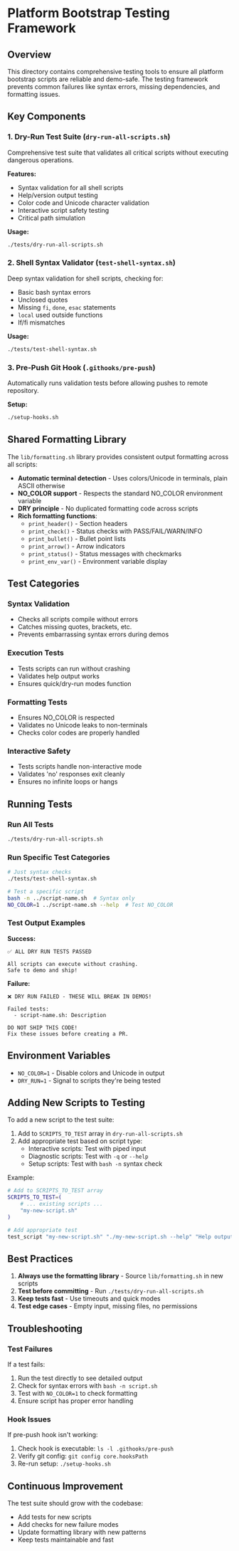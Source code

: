 # Platform Bootstrap Testing Framework

## Overview

This directory contains comprehensive testing tools to ensure all platform bootstrap scripts are reliable and demo-safe. The testing framework prevents common failures like syntax errors, missing dependencies, and formatting issues.

## Key Components

### 1. Dry-Run Test Suite (`dry-run-all-scripts.sh`)

Comprehensive test suite that validates all critical scripts without executing dangerous operations.

**Features:**
- Syntax validation for all shell scripts
- Help/version output testing
- Color code and Unicode character validation
- Interactive script safety testing
- Critical path simulation

**Usage:**
```bash
./tests/dry-run-all-scripts.sh
```

### 2. Shell Syntax Validator (`test-shell-syntax.sh`)

Deep syntax validation for shell scripts, checking for:
- Basic bash syntax errors
- Unclosed quotes
- Missing `fi`, `done`, `esac` statements
- `local` used outside functions
- If/fi mismatches

**Usage:**
```bash
./tests/test-shell-syntax.sh
```

### 3. Pre-Push Git Hook (`.githooks/pre-push`)

Automatically runs validation tests before allowing pushes to remote repository.

**Setup:**
```bash
./setup-hooks.sh
```

## Shared Formatting Library

The `lib/formatting.sh` library provides consistent output formatting across all scripts:

- **Automatic terminal detection** - Uses colors/Unicode in terminals, plain ASCII otherwise
- **NO_COLOR support** - Respects the standard NO_COLOR environment variable
- **DRY principle** - No duplicated formatting code across scripts
- **Rich formatting functions**:
  - `print_header()` - Section headers
  - `print_check()` - Status checks with PASS/FAIL/WARN/INFO
  - `print_bullet()` - Bullet point lists
  - `print_arrow()` - Arrow indicators
  - `print_status()` - Status messages with checkmarks
  - `print_env_var()` - Environment variable display

## Test Categories

### Syntax Validation
- Checks all scripts compile without errors
- Catches missing quotes, brackets, etc.
- Prevents embarrassing syntax errors during demos

### Execution Tests
- Tests scripts can run without crashing
- Validates help output works
- Ensures quick/dry-run modes function

### Formatting Tests
- Ensures NO_COLOR is respected
- Validates no Unicode leaks to non-terminals
- Checks color codes are properly handled

### Interactive Safety
- Tests scripts handle non-interactive mode
- Validates 'no' responses exit cleanly
- Ensures no infinite loops or hangs

## Running Tests

### Run All Tests
```bash
./tests/dry-run-all-scripts.sh
```

### Run Specific Test Categories
```bash
# Just syntax checks
./tests/test-shell-syntax.sh

# Test a specific script
bash -n ../script-name.sh  # Syntax only
NO_COLOR=1 ../script-name.sh --help  # Test NO_COLOR
```

### Test Output Examples

**Success:**
```
✅ ALL DRY RUN TESTS PASSED

All scripts can execute without crashing.
Safe to demo and ship!
```

**Failure:**
```
❌ DRY RUN FAILED - THESE WILL BREAK IN DEMOS!

Failed tests:
  - script-name.sh: Description

DO NOT SHIP THIS CODE!
Fix these issues before creating a PR.
```

## Environment Variables

- `NO_COLOR=1` - Disable colors and Unicode in output
- `DRY_RUN=1` - Signal to scripts they're being tested

## Adding New Scripts to Testing

To add a new script to the test suite:

1. Add to `SCRIPTS_TO_TEST` array in `dry-run-all-scripts.sh`
2. Add appropriate test based on script type:
   - Interactive scripts: Test with piped input
   - Diagnostic scripts: Test with `-q` or `--help`
   - Setup scripts: Test with `bash -n` syntax check

Example:
```bash
# Add to SCRIPTS_TO_TEST array
SCRIPTS_TO_TEST=(
    # ... existing scripts ...
    "my-new-script.sh"
)

# Add appropriate test
test_script "my-new-script.sh" "./my-new-script.sh --help" "Help output"
```

## Best Practices

1. **Always use the formatting library** - Source `lib/formatting.sh` in new scripts
2. **Test before committing** - Run `./tests/dry-run-all-scripts.sh`
3. **Keep tests fast** - Use timeouts and quick modes
4. **Test edge cases** - Empty input, missing files, no permissions

## Troubleshooting

### Test Failures

If a test fails:
1. Run the test directly to see detailed output
2. Check for syntax errors with `bash -n script.sh`
3. Test with `NO_COLOR=1` to check formatting
4. Ensure script has proper error handling

### Hook Issues

If pre-push hook isn't working:
1. Check hook is executable: `ls -l .githooks/pre-push`
2. Verify git config: `git config core.hooksPath`
3. Re-run setup: `./setup-hooks.sh`

## Continuous Improvement

The test suite should grow with the codebase:
- Add tests for new scripts
- Add checks for new failure modes
- Update formatting library with new patterns
- Keep tests maintainable and fast